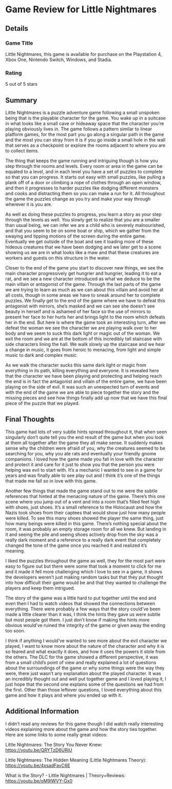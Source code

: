 # Game Review for Little Nightmares

## Details

### Game Title

Little Nightmares, this game is available for purchase on the Playstation 4, Xbox One, Nintendo Switch, Windows, and Stadia.

### Rating

5 out of 5 stars

## Summary

Little Nightmares is a puzzle adventure game following a small unspoken being that is the playable character for the game. You wake up in a suitcase in what looks like a small cave or hideaway space that the character you’re playing obviously lives in. The game follows a pattern similar to linear platform games, for the most part you go along a singular path in the game and the most you can stray from it is if you go inside a small hole in the wall that serves as a checkpoint or explore the rooms adjacent to where you are to collect items. 

The thing that keeps the game running and intriguing though is how you step through the rooms and levels. Every room or area in the game can be equated to a level, and in each level you have a set of puzzles to complete so that you can progress. It starts out easy with small puzzles, like pulling a plank off of a door or climbing a rope of clothes through an open window, and then it progresses to harder puzzles like dodging different monsters and cooks and distracting them so you can make a run for it. All throughout the game the puzzles change as you try and make your way through wherever it is you are. 

As well as doing these puzzles to progress, you learn a story as your step through the levels as well. You slowly get to realize that you are a smaller than usual being, we can infer we are a child who is severely malnourished, and that you seem to be on some boat or ship, which we gather from the swaying and tipping motions of the screen during the entire game. Eventually we get outside of the boat and see it loading more of these hideous creatures that we have been dodging and we later get to a scene showing us we are in what looks like a maw and that these creatures are workers and guests on this structure in the water. 

Closer to the end of the game you start to discover new things, we see the main character progressively get hungrier and hungrier, leading it to eat a rat, and we see a new character introduced as what we deduce to be the main villain or antagonist of the game. Through the last parts of the game we are trying to learn as much as we can about this villain and avoid her at all costs, though in some areas we have to sneak around her to complete puzzles. We finally get to the end of the game where we have to defeat this antagonist with mirrors, she’s masked and we can see she doesn’t see beauty in herself and is ashamed of her face so the use of mirrors to present her face to her hurts her and brings light to the room which defeats her in the end. But here is where the game took an interesting turn, after we defeat the woman we see the character we are playing walk over to her body and we seem to suck this dark light or magic out of the woman. We exit the room and we are at the bottom of this incredibly tall staircase with side characters lining the hall. We walk slowly up the staircase and we hear a change in music, it goes from heroic to menacing, from light and simple music to dark and complex music. 

As we walk the character sucks this same dark light or magic from everything in its path, killing everything and everyone. It is revealed here that the character we have been playing and protecting and helping reach the end is in fact the antagonist and villain of the entire game, we have been playing on the side of evil. It was such an unexpected turn of events and with the end of the game we are able to piece together the story and the missing pieces and see how things finally add up now that we have this final piece of the puzzle that we played.

## Final Thoughts

This game had lots of very subtle hints spread throughout it, that when seen singularly don’t quite tell you the end result of the game but when you look at them all together after the game they all make sense. It suddenly makes sense why the children were afraid of you, why the creatures seemed to be searching for you, why you ate rats and eventually your friendly gnome companions. I loved how the game made you fall in love with the character and protect it and care for it just to show you that the person you were helping was evil to start with. It’s a mechanic I wanted to see in a game for years and was finally able to see play out and I think it’s one of the things that made me fall so in love with this game. 

Another few things that made the game stand out to me were the subtle references that hinted at the menacing nature of the game. There’s this one scene where you jump out of a vent and into a room that’s filled feet high with shoes, just shoes. It’s a small reference to the Holocaust and how the Nazis took shoes from their captees that would show just how many people were killed. To see this many shoes showed the player the same thing, just how many beings were killed in this game. There’s nothing special about the room, it was probably an empty storage room for all we knew. But landing in it and seeing the pile and seeing shoes actively drop from the sky was a really dark moment and a reference to a really dark event that completely changed the tone of the game once you reached it and realized it’s meaning. 

I liked the puzzles throughout the game as well, they for the most part were easy to figure out but there were some that took a moment to click for me and it made it fell more challenging which I love to see in a game, it shows the developers weren’t just making random tasks but that they put thought into how difficult their game would be and that they wanted to challenge the players and keep them intrigued. 

The story of the game was a little hard to put together until the end and even then I had to watch videos that showed the connections between everything. There were probably a few ways that the story could’ve been made a little clearer than it was, I think the hints they gave us were subtle but most people got them. I just don’t know if making the hints more obvious would’ve ruined the integrity of the game or given away the ending too soon. 

I think if anything I would’ve wanted to see more about the evil character we played, I want to know more about the nature of the character and why it is so feared and what exactly it does, and how it uses the powers it stole from the others. The DLC for the game showed a different perspective, it was from a small child’s point of view and really explained a lot of questions about the surroundings of the game or why some things were the way they were, there just wasn’t any explanation about the played character. It was an incredibly thought out and well put together game and I loved playing it, I just hope that the second one explains some of the questions we had from the first. Other than those leftover questions, I loved everything about this game and how it plays and where you ended up with it. 

## Additional Information

I didn’t read any reviews for this game though I did watch really interesting videos explaining more about the game and how the story ties together. Here are some links to some really great videos:
 
Little Nightmares: The Story You Never Knew:     https://youtu.be/QRYTzD6URjU

Little Nightmares: The Hidden Meaning (Little Nightmares Theory):     https://youtu.be/4xsadFavC6E

What is the Story? - Little Nightmares | Theory+Reviews:     https://youtu.be/oM9lWVY-Gx0
